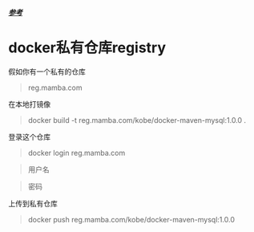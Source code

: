##### [参考](https://www.sudo.ren/article/17)


# docker私有仓库registry


假如你有一个私有的仓库 
> reg.mamba.com


在本地打镜像

> docker build -t reg.mamba.com/kobe/docker-maven-mysql:1.0.0 .

登录这个仓库
> docker login reg.mamba.com

> 用户名

> 密码

上传到私有仓库

> docker push reg.mamba.com/kobe/docker-maven-mysql:1.0.0
